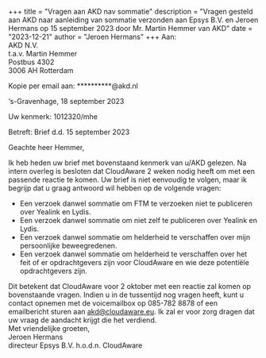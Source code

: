 +++
title = "Vragen aan AKD nav sommatie"
description = "Vragen gesteld aan AKD naar aanleiding van sommatie verzonden aan Epsys B.V. en Jeroen Hermans op 15 september 2023 door Mr. Martin Hemmer van AKD"
date = "2023-12-21"
author = "Jeroen Hermans"
+++
Aan:  
AKD N.V.  
t.a.v. Martin Hemmer  
Postbus 4302  
3006 AH Rotterdam  

Kopie per email aan: **********@akd.nl  

‘s-Gravenhage, 18 september 2023  

Uw kenmerk: 1012320/mhe  

Betreft: Brief d.d. 15 september 2023  

Geachte heer Hemmer,  

Ik heb heden uw brief met bovenstaand kenmerk van u/AKD gelezen. Na intern overleg is
besloten dat CloudAware 2 weken nodig heeft om met een passende reactie te komen.
Uw brief is niet eenvoudig te volgen, maar ik begrijp dat u graag antwoord wil hebben op
de volgende vragen:
- Een verzoek danwel sommatie om FTM te verzoeken niet te publiceren over Yealink en
Lydis.
- Een verzoek danwel sommatie om niet zelf te publiceren over Yealink en Lydis.
- Een verzoek danwel sommatie om helderheid te verschaffen over mijn persoonlijke
beweegredenen.
- Een verzoek danwel sommatie om helderheid te verschaffen over het feit of er
opdrachtgevers zijn voor CloudAware en wie deze potentiële opdrachtgevers zijn.  

Dit betekent dat CloudAware voor 2 oktober met een reactie zal komen op bovenstaande
vragen. Indien u in de tussentijd nog vragen heeft, kunt u contact opnemen met de
voicemailbox op 085-782 8878 of een emailbericht sturen aan akd@cloudaware.eu. Ik zal
er voor zorg dragen dat uw vraag de aandacht krijgt die het verdiend.  
Met vriendelijke groeten,  
Jeroen Hermans  
directeur Epsys B.V. h.o.d.n. CloudAware
